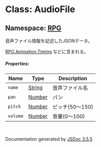 # Class: AudioFile

## Namespace: [RPG](RPG.md)

音声ファイル情報を記述したJSONデータ。

[RPG.Animation.Timing](RPG.Animation.Timing.md) などに含まれる。

##### Properties:

| Name | Type | Description |
| --- | --- | --- |
| `name` | [String](String.md) | 音声ファイル名 |
| `pan` | [Number](Number.md) | パン |
| `pitch` | [Number](Number.md) | ピッチ(50〜150) |
| `volume` | [Number](Number.md) | 音量(0〜100) |
 <br>

  Documentation generated by [JSDoc 3.5.5](https://github.com/jsdoc3/jsdoc)
